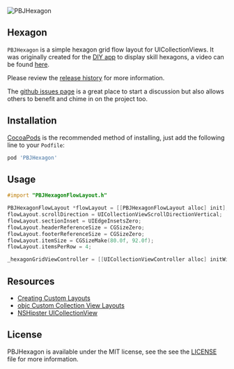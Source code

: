 ![PBJHexagon](https://raw.github.com/piemonte/PBJHexagon/master/PBJHexagon.gif)

## Hexagon
`PBJHexagon` is a simple hexagon grid flow layout for UICollectionViews. It was originally created for the [DIY app](https://diy.org/app) to display skill hexagons, a video can be found [here](https://vimeo.com/112680652).

Please review the [release history](https://github.com/piemonte/PBJHexagon/releases) for more information.

The [github issues page](https://github.com/piemonte/PBJHexagon/issues) is a great place to start a discussion but also allows others to benefit and chime in on the project too.

## Installation

[CocoaPods](http://cocoapods.org) is the recommended method of installing, just add the following line to your `Podfile`:

```ruby
pod 'PBJHexagon'
```

## Usage

```objective-c
#import "PBJHexagonFlowLayout.h"
```

```objective-c
PBJHexagonFlowLayout *flowLayout = [[PBJHexagonFlowLayout alloc] init];
flowLayout.scrollDirection = UICollectionViewScrollDirectionVertical;
flowLayout.sectionInset = UIEdgeInsetsZero;
flowLayout.headerReferenceSize = CGSizeZero;
flowLayout.footerReferenceSize = CGSizeZero;
flowLayout.itemSize = CGSizeMake(80.0f, 92.0f);
flowLayout.itemsPerRow = 4;

_hexagonGridViewController = [[UICollectionViewController alloc] initWithCollectionViewLayout:flowLayout];
```

## Resources

* [Creating Custom Layouts](https://developer.apple.com/library/ios/documentation/WindowsViews/Conceptual/CollectionViewPGforIOS/CreatingCustomLayouts/CreatingCustomLayouts.html)
* [objc Custom Collection View Layouts](http://www.objc.io/issue-3/collection-view-layouts.html)
* [NSHipster UICollectionView](http://nshipster.com/uicollectionview/)

## License

PBJHexagon is available under the MIT license, see the see the [LICENSE](https://github.com/piemonte/PBJHexagon/blob/master/LICENSE) file for more information.
